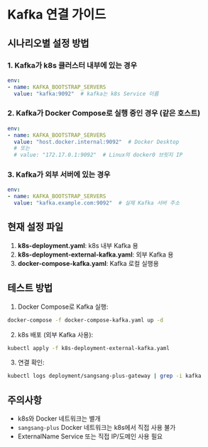# Kafka 연결 가이드

## 시나리오별 설정 방법

### 1. Kafka가 k8s 클러스터 내부에 있는 경우
```yaml
env:
- name: KAFKA_BOOTSTRAP_SERVERS
  value: "kafka:9092"  # kafka는 k8s Service 이름
```

### 2. Kafka가 Docker Compose로 실행 중인 경우 (같은 호스트)
```yaml
env:
- name: KAFKA_BOOTSTRAP_SERVERS
  value: "host.docker.internal:9092"  # Docker Desktop
  # 또는
  # value: "172.17.0.1:9092"  # Linux의 docker0 브릿지 IP
```

### 3. Kafka가 외부 서버에 있는 경우
```yaml
env:
- name: KAFKA_BOOTSTRAP_SERVERS
  value: "kafka.example.com:9092"  # 실제 Kafka 서버 주소
```

## 현재 설정 파일

1. **k8s-deployment.yaml**: k8s 내부 Kafka 용
2. **k8s-deployment-external-kafka.yaml**: 외부 Kafka 용
3. **docker-compose-kafka.yaml**: Kafka 로컬 실행용

## 테스트 방법

1. Docker Compose로 Kafka 실행:
```bash
docker-compose -f docker-compose-kafka.yaml up -d
```

2. k8s 배포 (외부 Kafka 사용):
```bash
kubectl apply -f k8s-deployment-external-kafka.yaml
```

3. 연결 확인:
```bash
kubectl logs deployment/sangsang-plus-gateway | grep -i kafka
```

## 주의사항

- k8s와 Docker 네트워크는 별개
- `sangsang-plus` Docker 네트워크는 k8s에서 직접 사용 불가
- ExternalName Service 또는 직접 IP/도메인 사용 필요